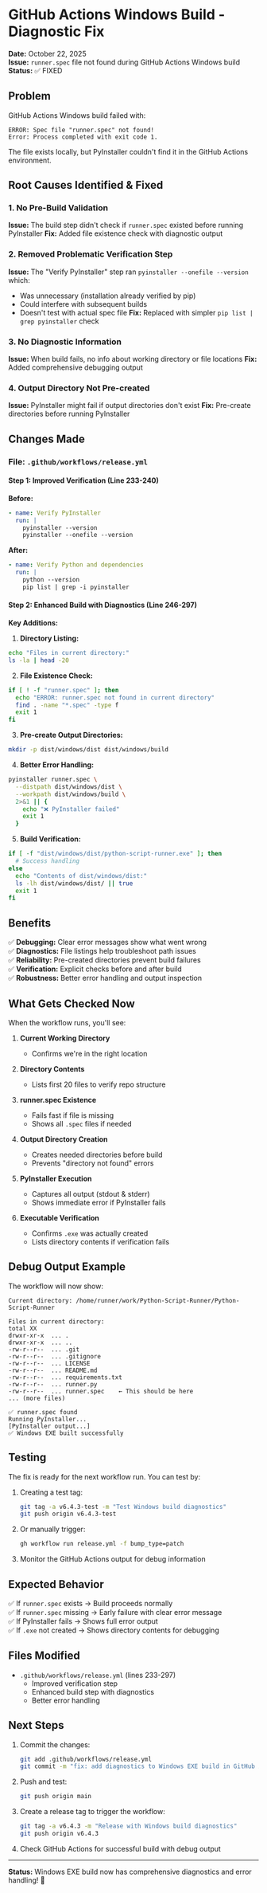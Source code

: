 # GitHub Actions Windows Build - Diagnostic Fix

**Date:** October 22, 2025  
**Issue:** `runner.spec` file not found during GitHub Actions Windows build  
**Status:** ✅ FIXED

## Problem

GitHub Actions Windows build failed with:
```
ERROR: Spec file "runner.spec" not found!
Error: Process completed with exit code 1.
```

The file exists locally, but PyInstaller couldn't find it in the GitHub Actions environment.

## Root Causes Identified & Fixed

### 1. No Pre-Build Validation
**Issue:** The build step didn't check if `runner.spec` existed before running PyInstaller
**Fix:** Added file existence check with diagnostic output

### 2. Removed Problematic Verification Step
**Issue:** The "Verify PyInstaller" step ran `pyinstaller --onefile --version` which:
- Was unnecessary (installation already verified by pip)
- Could interfere with subsequent builds
- Doesn't test with actual spec file
**Fix:** Replaced with simpler `pip list | grep pyinstaller` check

### 3. No Diagnostic Information
**Issue:** When build fails, no info about working directory or file locations
**Fix:** Added comprehensive debugging output

### 4. Output Directory Not Pre-created
**Issue:** PyInstaller might fail if output directories don't exist
**Fix:** Pre-create directories before running PyInstaller

## Changes Made

### File: `.github/workflows/release.yml`

#### Step 1: Improved Verification (Line 233-240)
**Before:**
```yaml
- name: Verify PyInstaller
  run: |
    pyinstaller --version
    pyinstaller --onefile --version
```

**After:**
```yaml
- name: Verify Python and dependencies
  run: |
    python --version
    pip list | grep -i pyinstaller
```

#### Step 2: Enhanced Build with Diagnostics (Line 246-297)

**Key Additions:**

1. **Directory Listing:**
```bash
echo "Files in current directory:"
ls -la | head -20
```

2. **File Existence Check:**
```bash
if [ ! -f "runner.spec" ]; then
  echo "ERROR: runner.spec not found in current directory"
  find . -name "*.spec" -type f
  exit 1
fi
```

3. **Pre-create Output Directories:**
```bash
mkdir -p dist/windows/dist dist/windows/build
```

4. **Better Error Handling:**
```bash
pyinstaller runner.spec \
  --distpath dist/windows/dist \
  --workpath dist/windows/build \
  2>&1 || {
    echo "❌ PyInstaller failed"
    exit 1
  }
```

5. **Build Verification:**
```bash
if [ -f "dist/windows/dist/python-script-runner.exe" ]; then
  # Success handling
else
  echo "Contents of dist/windows/dist:"
  ls -lh dist/windows/dist/ || true
  exit 1
fi
```

## Benefits

✅ **Debugging:** Clear error messages show what went wrong  
✅ **Diagnostics:** File listings help troubleshoot path issues  
✅ **Reliability:** Pre-created directories prevent build failures  
✅ **Verification:** Explicit checks before and after build  
✅ **Robustness:** Better error handling and output inspection  

## What Gets Checked Now

When the workflow runs, you'll see:

1. **Current Working Directory**
   - Confirms we're in the right location

2. **Directory Contents**
   - Lists first 20 files to verify repo structure

3. **runner.spec Existence**
   - Fails fast if file is missing
   - Shows all `.spec` files if needed

4. **Output Directory Creation**
   - Creates needed directories before build
   - Prevents "directory not found" errors

5. **PyInstaller Execution**
   - Captures all output (stdout & stderr)
   - Shows immediate error if PyInstaller fails

6. **Executable Verification**
   - Confirms `.exe` was actually created
   - Lists directory contents if verification fails

## Debug Output Example

The workflow will now show:

```
Current directory: /home/runner/work/Python-Script-Runner/Python-Script-Runner

Files in current directory:
total XX
drwxr-xr-x  ... .
drwxr-xr-x  ... ..
-rw-r--r--  ... .git
-rw-r--r--  ... .gitignore
-rw-r--r--  ... LICENSE
-rw-r--r--  ... README.md
-rw-r--r--  ... requirements.txt
-rw-r--r--  ... runner.py
-rw-r--r--  ... runner.spec    ← This should be here
... (more files)

✅ runner.spec found
Running PyInstaller...
[PyInstaller output...]
✅ Windows EXE built successfully
```

## Testing

The fix is ready for the next workflow run. You can test by:

1. Creating a test tag:
   ```bash
   git tag -a v6.4.3-test -m "Test Windows build diagnostics"
   git push origin v6.4.3-test
   ```

2. Or manually trigger:
   ```bash
   gh workflow run release.yml -f bump_type=patch
   ```

3. Monitor the GitHub Actions output for debug information

## Expected Behavior

✅ If `runner.spec` exists → Build proceeds normally  
✅ If `runner.spec` missing → Early failure with clear error message  
✅ If PyInstaller fails → Shows full error output  
✅ If `.exe` not created → Shows directory contents for debugging  

## Files Modified

- `.github/workflows/release.yml` (lines 233-297)
  - Improved verification step
  - Enhanced build step with diagnostics
  - Better error handling

## Next Steps

1. Commit the changes:
   ```bash
   git add .github/workflows/release.yml
   git commit -m "fix: add diagnostics to Windows EXE build in GitHub Actions"
   ```

2. Push and test:
   ```bash
   git push origin main
   ```

3. Create a release tag to trigger the workflow:
   ```bash
   git tag -a v6.4.3 -m "Release with Windows build diagnostics"
   git push origin v6.4.3
   ```

4. Check GitHub Actions for successful build with debug output

---

**Status:** Windows EXE build now has comprehensive diagnostics and error handling! 🎉
